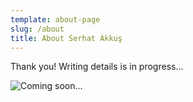 ```yaml
---
template: about-page
slug: /about
title: About Serhat Akkuş
---
```

Thank you! Writing details is in progress...

![Coming soon...](./assets/nordwood-themes-kRNZiGKtz48-unsplash.jpg "Coming soon...")
